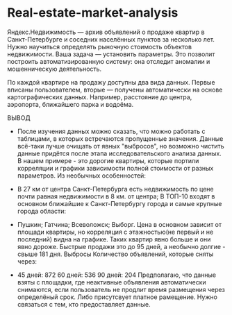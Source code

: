 # Real-estate-market-analysis
Яндекс.Недвижимость — архив объявлений о продаже квартир в Санкт-Петербурге и соседних населённых пунктов за несколько лет. Нужно научиться определять рыночную стоимость объектов недвижимости. Ваша задача — установить параметры. Это позволит построить автоматизированную систему: она отследит аномалии и мошенническую деятельность.

По каждой квартире на продажу доступны два вида данных. Первые вписаны пользователем, вторые — получены автоматически на основе картографических данных. Например, расстояние до центра, аэропорта, ближайшего парка и водоёма.

ВЫВОД

- После изучения данных можно сказать, что можно работать с таблицами, в которых встречаются пропущенные значения. Данные всё-таки лучше очищать от явных "выбросов", но возможно чистить данные придётся после этапа исследовательского анализа данных. В нашем примере - это дорогие квартиры, которые портили корреляции и графики зависимости полной стоимости от разных параметров. Из необычных особенностей:

- В 27 км от центра Санкт-Петербурга есть недвижимость по цене почти равная недвижимости в 8 км. от центра; В ТОП-10 входят в основном ближайшие к Санкт-Петербургу города и самые крупные города области:

- Пушкин; Гатчина; Всеволожск; Выборг. Цена в основном зависит от площади квартиры, но корреляция с этажностью(не первый и не последний) видна на графике. Таких квартир явно больше и они явно дороже. Быстрые продажи это до 95 дней, а необычно долгие - свыше 181 дня. Выбросы Количество объявлений, которые сняты через:

- 45 дней: 872 60 дней: 536 90 дней: 204
Предполагаю, что данные взяты с площадки, где неактивные объявления автоматически снимаются, если пользователь не продлит время размещения через определёный срок. Либо присутсвует платное рамещение. Нужно связаться с тем, кто предоставляет данные.
